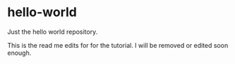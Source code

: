 # hello-world
Just the hello world repository.

This is the read me edits for for the tutorial.  I will be removed or edited soon enough.
